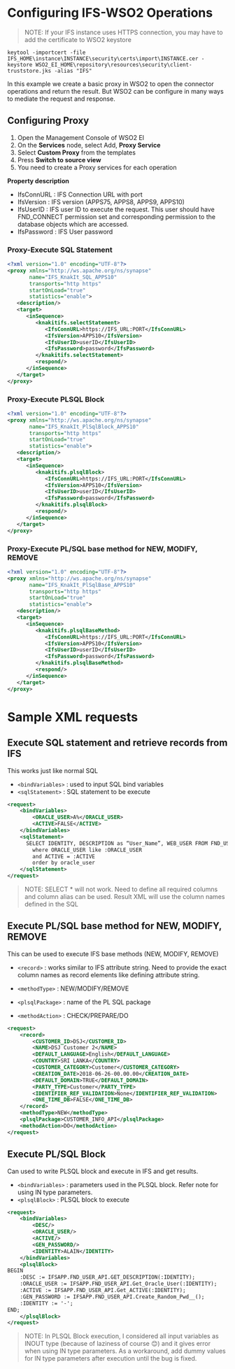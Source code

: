 # Configuring IFS-WSO2 Operations
>NOTE: If your IFS instance uses HTTPS connection, you may have to add the certificate to WSO2 keystore
```
keytool -importcert -file IFS_HOME\instance\INSTANCE\security\certs\import\INSTANCE.cer -keystore WSO2_EI_HOME\repository\resources\security\client-truststore.jks -alias "IFS"
```

In this example we create a basic proxy in WSO2 to open the connector operations and return the result. But WSO2 can be configure in many ways to mediate the request and response.

## Configuring Proxy

1. Open the Management Console of WSO2 EI
2. On the **Services** node, select Add, **Proxy Service**
3. Select **Custom Proxy** from the templates
4. Press **Switch to source view**
5. You need to create a Proxy services for each operation

**Property description**
- IfsConnURL : IFS Connection URL with port
- IfsVersion : IFS version (APPS75, APPS8, APPS9, APPS10)
- IfsUserID : IFS user ID to execute the request. This user should have FND_CONNECT permission set and corresponding permission to the database objects which are accessed.
- IfsPassword : IFS User password 


### Proxy-Execute SQL Statement

```xml
<?xml version="1.0" encoding="UTF-8"?>
<proxy xmlns="http://ws.apache.org/ns/synapse"
       name="IFS_KnakIt_SQL_APPS10"
       transports="http https"
       startOnLoad="true"
       statistics="enable">
   <description/>
   <target>
      <inSequence>
         <knakitifs.selectStatement>
            <IfsConnURL>https://IFS_URL:PORT</IfsConnURL>
            <IfsVersion>APPS10</IfsVersion>
            <IfsUserID>userID</IfsUserID>
            <IfsPassword>password</IfsPassword>
         </knakitifs.selectStatement>
         <respond/>
      </inSequence>
   </target>
</proxy>

```



### Proxy-Execute PLSQL Block

```xml
<?xml version="1.0" encoding="UTF-8"?>
<proxy xmlns="http://ws.apache.org/ns/synapse"
       name="IFS_KnakIt_PlSqlBlock_APPS10"
       transports="http https"
       startOnLoad="true"
       statistics="enable">
   <description/>
   <target>
      <inSequence>
         <knakitifs.plsqlBlock>
            <IfsConnURL>https://IFS_URL:PORT</IfsConnURL>
            <IfsVersion>APPS10</IfsVersion>
            <IfsUserID>userID</IfsUserID>
            <IfsPassword>password</IfsPassword>
         </knakitifs.plsqlBlock>
         <respond/>
      </inSequence>
   </target>
</proxy>
```

### Proxy-Execute PL/SQL base method for NEW, MODIFY, REMOVE

```xml
<?xml version="1.0" encoding="UTF-8"?>
<proxy xmlns="http://ws.apache.org/ns/synapse"
       name="IFS_KnakIt_PlSqlBase_APPS10"
       transports="http https"
       startOnLoad="true"
       statistics="enable">
   <description/>
   <target>
      <inSequence>
         <knakitifs.plsqlBaseMethod>
            <IfsConnURL>https://IFS_URL:PORT</IfsConnURL>
            <IfsVersion>APPS10</IfsVersion>
            <IfsUserID>userID</IfsUserID>
            <IfsPassword>password</IfsPassword>
         </knakitifs.plsqlBaseMethod>
         <respond/>
      </inSequence>
   </target>
</proxy>
```

# Sample XML requests

## Execute SQL statement and retrieve records from IFS

This works just like normal SQL
- `<bindVariables>` : used to input SQL bind variables
- `<sqlStatement>` : SQL statement to be execute

```xml
<request>
	<bindVariables>
		<ORACLE_USER>A%</ORACLE_USER>
		<ACTIVE>FALSE</ACTIVE>
	</bindVariables>
	<sqlStatement>
      SELECT IDENTITY, DESCRIPTION as “User_Name”, WEB_USER FROM FND_USER
    	where ORACLE_USER like :ORACLE_USER
    	and ACTIVE = :ACTIVE
    	order by oracle_user
	</sqlStatement>
</request>

```

>NOTE: SELECT * will not work. Need to define all required columns and column alias can be used.
>Result XML will use the column names defined in the SQL


## Execute PL/SQL base method for NEW, MODIFY, REMOVE
This can be used to execute IFS base methods (NEW, MODIFY, REMOVE)

- `<record>` : works similar to IFS attribute string. Need to provide the exact column names as record elements like defining attribute string.

- `<methodType>` : NEW/MODIFY/REMOVE
- `<plsqlPackage>` : name of the PL SQL package
- `<methodAction>` : CHECK/PREPARE/DO

```xml
<request>
    <record>
        <CUSTOMER_ID>DSJ</CUSTOMER_ID>
        <NAME>DSJ Customer 2</NAME>
        <DEFAULT_LANGUAGE>English</DEFAULT_LANGUAGE>
        <COUNTRY>SRI LANKA</COUNTRY>
        <CUSTOMER_CATEGORY>Customer</CUSTOMER_CATEGORY>
        <CREATION_DATE>2018-06-26-00.00.00</CREATION_DATE>
        <DEFAULT_DOMAIN>TRUE</DEFAULT_DOMAIN>
        <PARTY_TYPE>Customer</PARTY_TYPE>
        <IDENTIFIER_REF_VALIDATION>None</IDENTIFIER_REF_VALIDATION>
        <ONE_TIME_DB>FALSE</ONE_TIME_DB>
    </record>
    <methodType>NEW</methodType>
    <plsqlPackage>CUSTOMER_INFO_API</plsqlPackage>
    <methodAction>DO</methodAction>
</request>

```

## Execute PL/SQL Block

Can used to write PLSQL block and execute in IFS and get results.

- `<bindVariables>` : parameters used in the PLSQL block. Refer note for using IN type parameters.
- `<plsqlBlock>` : PLSQL block to execute

```xml
<request>
	<bindVariables>
		<DESC/>
		<ORACLE_USER/>
		<ACTIVE/>
		<GEN_PASSWORD/>
		<IDENTITY>ALAIN</IDENTITY>
	</bindVariables>
	<plsqlBlock>
BEGIN 
	:DESC := IFSAPP.FND_USER_API.GET_DESCRIPTION(:IDENTITY);
	:ORACLE_USER := IFSAPP.FND_USER_API.Get_Oracle_User(:IDENTITY);
	:ACTIVE := IFSAPP.FND_USER_API.Get_ACTIVE(:IDENTITY);
	:GEN_PASSWORD := IFSAPP.FND_USER_API.Create_Random_Pwd__();
	:IDENTITY := '-';
END;
	</plsqlBlock>
</request>
```

>NOTE: In PLSQL Block execution, I considered all input variables as INOUT type (because of laziness of course 😊) and it gives error when using IN type parameters. As a workaround, add dummy values for IN type parameters after execution until the bug is fixed. 
